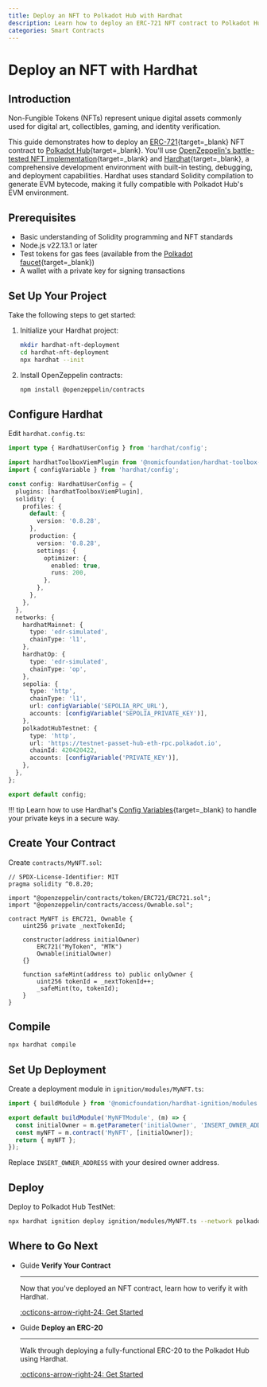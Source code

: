 ```yaml
---
title: Deploy an NFT to Polkadot Hub with Hardhat
description: Learn how to deploy an ERC-721 NFT contract to Polkadot Hub with Hardhat, a comprehenive development environment with built-in deployment capabilities.
categories: Smart Contracts
---
```


# Deploy an NFT with Hardhat

## Introduction

Non-Fungible Tokens (NFTs) represent unique digital assets commonly used for digital art, collectibles, gaming, and identity verification.

This guide demonstrates how to deploy an [ERC-721](https://eips.ethereum.org/EIPS/eip-721){target=\_blank} NFT contract to [Polkadot Hub](/smart-contracts/overview/#smart-contract-development){target=\_blank}. You'll use [OpenZeppelin's battle-tested NFT implementation](https://github.com/OpenZeppelin/openzeppelin-contracts){target=\_blank} and [Hardhat](https://hardhat.org/docs/getting-started){target=\_blank}, a comprehensive development environment with built-in testing, debugging, and deployment capabilities. Hardhat uses standard Solidity compilation to generate EVM bytecode, making it fully compatible with Polkadot Hub's EVM environment.

## Prerequisites

- Basic understanding of Solidity programming and NFT standards
- Node.js v22.13.1 or later
- Test tokens for gas fees (available from the [Polkadot faucet](https://faucet.polkadot.io/){target=\_blank})
- A wallet with a private key for signing transactions

## Set Up Your Project

Take the following steps to get started:

1. Initialize your Hardhat project:

    ```bash
    mkdir hardhat-nft-deployment
    cd hardhat-nft-deployment
    npx hardhat --init
    ```

2. Install OpenZeppelin contracts:

    ```bash
    npm install @openzeppelin/contracts
    ```

## Configure Hardhat

Edit `hardhat.config.ts`:

```typescript title="hardhat.config.ts"
import type { HardhatUserConfig } from 'hardhat/config';

import hardhatToolboxViemPlugin from '@nomicfoundation/hardhat-toolbox-viem';
import { configVariable } from 'hardhat/config';

const config: HardhatUserConfig = {
  plugins: [hardhatToolboxViemPlugin],
  solidity: {
    profiles: {
      default: {
        version: '0.8.28',
      },
      production: {
        version: '0.8.28',
        settings: {
          optimizer: {
            enabled: true,
            runs: 200,
          },
        },
      },
    },
  },
  networks: {
    hardhatMainnet: {
      type: 'edr-simulated',
      chainType: 'l1',
    },
    hardhatOp: {
      type: 'edr-simulated',
      chainType: 'op',
    },
    sepolia: {
      type: 'http',
      chainType: 'l1',
      url: configVariable('SEPOLIA_RPC_URL'),
      accounts: [configVariable('SEPOLIA_PRIVATE_KEY')],
    },
    polkadotHubTestnet: {
      type: 'http',
      url: 'https://testnet-passet-hub-eth-rpc.polkadot.io',
      chainId: 420420422,
      accounts: [configVariable('PRIVATE_KEY')],
    },
  },
};

export default config;
```

!!! tip
    Learn how to use Hardhat's [Config Variables](https://hardhat.org/docs/learn-more/configuration-variables){target=\_blank} to handle your private keys in a secure way.

## Create Your Contract

Create `contracts/MyNFT.sol`:

```solidity title="contracts/MyNFT.sol"
// SPDX-License-Identifier: MIT
pragma solidity ^0.8.20;

import "@openzeppelin/contracts/token/ERC721/ERC721.sol";
import "@openzeppelin/contracts/access/Ownable.sol";

contract MyNFT is ERC721, Ownable {
    uint256 private _nextTokenId;

    constructor(address initialOwner)
        ERC721("MyToken", "MTK")
        Ownable(initialOwner)
    {}

    function safeMint(address to) public onlyOwner {
        uint256 tokenId = _nextTokenId++;
        _safeMint(to, tokenId);
    }
}
```

## Compile

```bash
npx hardhat compile
```

## Set Up Deployment

Create a deployment module in `ignition/modules/MyNFT.ts`:

```typescript title="ignition/modules/MyNFT.ts"
import { buildModule } from '@nomicfoundation/hardhat-ignition/modules';

export default buildModule('MyNFTModule', (m) => {
  const initialOwner = m.getParameter('initialOwner', 'INSERT_OWNER_ADDRESS');
  const myNFT = m.contract('MyNFT', [initialOwner]);
  return { myNFT };
});
```

Replace `INSERT_OWNER_ADDRESS` with your desired owner address.

## Deploy

Deploy to Polkadot Hub TestNet:

```bash
npx hardhat ignition deploy ignition/modules/MyNFT.ts --network polkadotHubTestnet
```

## Where to Go Next

<div class="grid cards" markdown>

-   <span class="badge guide">Guide</span> __Verify Your Contract__

    ---

    Now that you've deployed an NFT contract, learn how to verify it with Hardhat.

    [:octicons-arrow-right-24: Get Started](/smart-contracts/dev-environments/hardhat/verify-a-contract/)


-   <span class="badge guide">Guide</span> __Deploy an ERC-20__

    ---

    Walk through deploying a fully-functional ERC-20 to the Polkadot Hub using Hardhat.

    [:octicons-arrow-right-24: Get Started](/smart-contracts/cookbook/smart-contracts/deploy-erc20/hardhat/)

</div>
